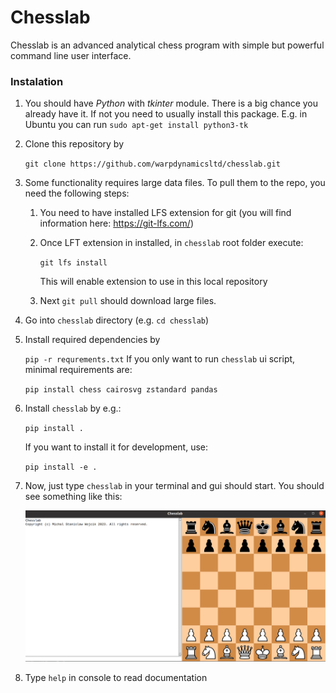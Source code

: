 # Chesslab

Chesslab is an advanced analytical chess program with simple but powerful command line user interface.


### Instalation

1. You should have <i>Python</i> with <i>tkinter</i> module. 
There is a big chance you already have it. If not you need to usually install
this package. E.g. in Ubuntu you can run `sudo apt-get install python3-tk`   
2. Clone this repository by

    ```git clone https://github.com/warpdynamicsltd/chesslab.git```
3. Some functionality requires large data files. To pull them to the repo, 
you need the following steps:  

   1. You need to have installed LFS extension for git
   (you will find information here: https://git-lfs.com/)
   2. Once LFT extension in installed, in `chesslab` root folder execute:
   
      ```git lfs install```

      This will enable extension to use in this local repository
   3. Next `git pull` should download large files.
   
4. Go into `chesslab` directory (e.g. `cd chesslab`)
5. Install required dependencies by

    ```pip -r requrements.txt```
    If you only want to run `chesslab` ui script, minimal requirements are:

    ```pip install chess cairosvg zstandard pandas```
6. Install `chesslab` by e.g.:

    ```pip install .```

    If you want to install it for development, use:

    ```pip install -e .```
7. Now, just type `chesslab` in your terminal and gui should start. You should see something like this:

   ![Alt Chesslab Screen](img/chesslab.png)
8. Type `help` in console to read documentation